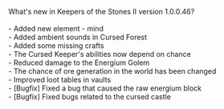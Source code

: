 What's new in Keepers of the Stones II version 1.0.0.46?<br/>
<br />- Added new element - mind
<br />- Added ambient sounds in Cursed Forest
<br />- Added some missing crafts
<br />- The Cursed Keeper's abilities now depend on chance
<br />- Reduced damage to the Energium Golem
<br />- The chance of ore generation in the world has been changed
<br />- Improved loot tables in vaults
<br />- [Bugfix] Fixed a bug that caused the raw energium block
<br />- [Bugfix] Fixed bugs related to the cursed castle
